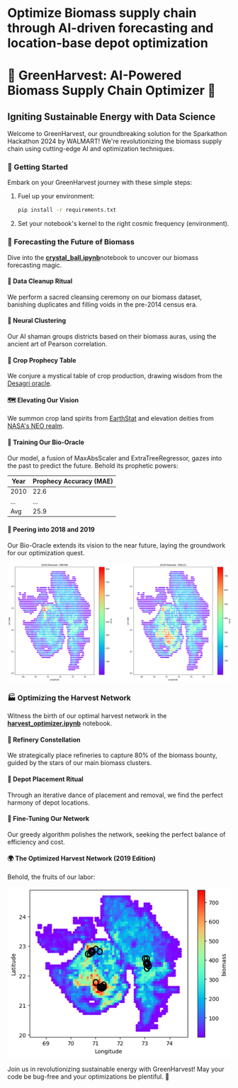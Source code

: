 # **Optimize Biomass supply chain through AI-driven forecasting and location-base depot optimization**

# 🌿 GreenHarvest: AI-Powered Biomass Supply Chain Optimizer 🚚

## Igniting Sustainable Energy with Data Science

Welcome to GreenHarvest, our groundbreaking solution for the Sparkathon Hackathon 2024 by WALMART! We're revolutionizing the biomass supply chain using cutting-edge AI and optimization techniques.

### 🚀 Getting Started

Embark on your GreenHarvest journey with these simple steps:

1. Fuel up your environment:
   ```bash
   pip install -r requirements.txt
   ```
2. Set your notebook's kernel to the right cosmic frequency (environment).

### 🔮 Forecasting the Future of Biomass

Dive into the [**crystal_ball.ipynb**](https://github.com/Yashas14/Optimize_biomass_supply_chain_through_AI-driven_forecasting_and_location-based_depot_optimization./blob/main/notebooks/generate_forecast.ipynb)notebook to uncover our biomass forecasting magic.

#### 🧹 Data Cleanup Ritual
We perform a sacred cleansing ceremony on our biomass dataset, banishing duplicates and filling voids in the pre-2014 census era.

#### 🧠 Neural Clustering
Our AI shaman groups districts based on their biomass auras, using the ancient art of Pearson correlation.

#### 🌾 Crop Prophecy Table
We conjure a mystical table of crop production, drawing wisdom from the [Desagri oracle](https://data.desagri.gov.in/website/crops-report-major-contributing-district-web).

#### 🗺️ Elevating Our Vision
We summon crop land spirits from [EarthStat](http://www.earthstat.org/) and elevation deities from [NASA's NEO realm](https://neo.gsfc.nasa.gov/dataset_index.php#energy).

#### 🤖 Training Our Bio-Oracle
Our model, a fusion of MaxAbsScaler and ExtraTreeRegressor, gazes into the past to predict the future. Behold its prophetic powers:

| Year | Prophecy Accuracy (MAE) |
|------|-------------------------|
| 2010 | 22.6                    |
| ...  | ...                     |
| Avg  | 25.9                    |

#### 🔮 Peering into 2018 and 2019
Our Bio-Oracle extends its vision to the near future, laying the groundwork for our optimization quest.

![Biomass Prophecy](./docs/forecast_img.PNG)

### 🏭 Optimizing the Harvest Network

Witness the birth of our optimal harvest network in the [**harvest_optimizer.ipynb**](notebooks/harvest_optimizer.ipynb) notebook.

#### 🏢 Refinery Constellation
We strategically place refineries to capture 80% of the biomass bounty, guided by the stars of our main biomass clusters.

#### 🚚 Depot Placement Ritual
Through an iterative dance of placement and removal, we find the perfect harmony of depot locations.

#### 🔧 Fine-Tuning Our Network
Our greedy algorithm polishes the network, seeking the perfect balance of efficiency and cost.

#### 🌍 The Optimized Harvest Network (2019 Edition)
Behold, the fruits of our labor:

![Optimized Harvest Network](./docs/optimized_locations_img.PNG)

Join us in revolutionizing sustainable energy with GreenHarvest! May your code be bug-free and your optimizations be plentiful. 🌟
